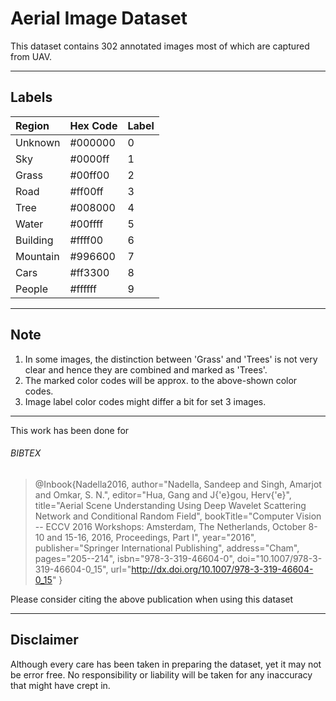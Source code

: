# Aerial Image Dataset
This dataset contains 302 annotated images most of which are captured from UAV.

----
## Labels

|Region   |   Hex Code |   Label|
|:--------|:-----------|:-------|
|Unknown 	|#000000		|0|
|Sky 		|#0000ff		|1|
|Grass 		|#00ff00		|2|
|Road 		|#ff00ff		|3|
|Tree 		|#008000		|4|
|Water 		|#00ffff		|5|
|Building 	|#ffff00		|6|
|Mountain 	|#996600		|7|
|Cars 		|#ff3300		|8|
|People 	|#ffffff		|9|

-----

## Note 
1. In some images, the distinction between 'Grass' and 'Trees' is not very clear and hence they are combined and marked as 'Trees'.
2. The marked color codes will be approx. to the above-shown color codes.
3. Image label color codes might differ a bit for set 3 images.

----
This work has been done for 
###### BIBTEX

>@Inbook{Nadella2016,
author="Nadella, Sandeep
and Singh, Amarjot
and Omkar, S. N.",
editor="Hua, Gang
and J{\'e}gou, Herv{\'e}",
title="Aerial Scene Understanding Using Deep Wavelet Scattering Network and Conditional Random Field",
bookTitle="Computer Vision -- ECCV 2016 Workshops: Amsterdam, The Netherlands, October 8-10 and 15-16, 2016, Proceedings, Part I",
year="2016",
publisher="Springer International Publishing",
address="Cham",
pages="205--214",
isbn="978-3-319-46604-0",
doi="10.1007/978-3-319-46604-0_15",
url="http://dx.doi.org/10.1007/978-3-319-46604-0_15"
}

Please consider citing the above publication when using this dataset

----
## Disclaimer
Although every care has been taken in preparing the dataset, yet it may not be error free. No responsibility or liability will be taken for any inaccuracy that might have crept in.
